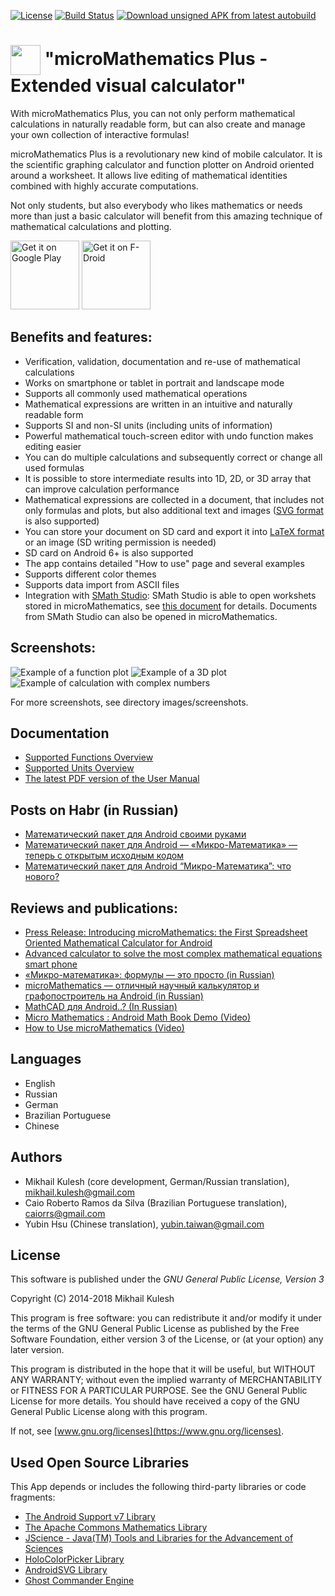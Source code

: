 [![License](https://img.shields.io/badge/license-GNU_GPLv3-orange.svg)](https://github.com/mkulesh/microMathematics/blob/master/LICENSE) [![Build Status](https://travis-ci.org/mkulesh/microMathematics.svg?branch=master)](https://travis-ci.org/mkulesh/microMathematics) [![Download unsigned APK from latest autobuild](https://img.shields.io/badge/APK-autobuild-blue.svg)](https://github.com/mkulesh/microMathematics/raw/autobuild/autobuild/microMathematics-v2.17.3.apk)

# <img src="https://github.com/mkulesh/microMathematics/blob/master/images/icon.png" align="center" height="48" width="48"> "microMathematics Plus - Extended visual calculator"

With microMathematics Plus, you can not only perform mathematical calculations in naturally readable form, but can also create and manage your own collection of interactive formulas!

microMathematics Plus is a revolutionary new kind of mobile calculator. It is the scientific graphing calculator and function plotter on Android oriented around a worksheet. It allows live editing of mathematical identities combined with highly accurate computations.

Not only students, but also everybody who likes mathematics or needs more than just a basic calculator will benefit from this amazing technique of mathematical calculations and plotting.

[<img src="https://play.google.com/intl/en_us/badges/images/generic/en_badge_web_generic.png"
      alt="Get it on Google Play" height="110">](https://play.google.com/store/apps/details?id=com.mkulesh.micromath.plus)
[<img src="https://gitlab.com/fdroid/artwork/raw/master/badge/get-it-on.png"
      alt="Get it on F-Droid" height="110">](https://f-droid.org/packages/com.mkulesh.micromath.plus)

## Benefits and features:

* Verification, validation, documentation and re-use of mathematical calculations
* Works on smartphone or tablet in portrait and landscape mode
* Supports all commonly used mathematical operations
* Mathematical expressions are written in an intuitive and naturally readable form
* Supports SI and non-SI units (including units of information)
* Powerful mathematical touch-screen editor with undo function makes editing easier
* You can do multiple calculations and subsequently correct or change all used formulas
* It is possible to store intermediate results into 1D, 2D, or 3D array that can improve calculation performance
* Mathematical expressions are collected in a document, that includes not only formulas and plots, but also additional text and images ([SVG format](https://en.wikipedia.org/wiki/Scalable_Vector_Graphics) is also supported)
* You can store your document on SD card and export it into [LaTeX format](https://www.latex-project.org/) or an image (SD writing permission is needed)
* SD card on Android 6+ is also supported
* The app contains detailed "How to use" page and several examples
* Supports different color themes
* Supports data import from ASCII files
* Integration with [SMath Studio](https://en.smath.info): SMath Studio is able to open workshets stored in microMathematics, see [this document](https://github.com/mkulesh/microMathematics/wiki/Integration-with-SMath-Studio) for details. Documents from SMath Studio can also be opened in microMathematics.

## Screenshots:

![Example of a function plot](https://github.com/mkulesh/microMathematics/blob/master/images/screenshots/rayleigh_wave.png)
![Example of a 3D plot](https://github.com/mkulesh/microMathematics/blob/master/images/screenshots/valentine.png)
![Example of calculation with complex numbers](https://github.com/mkulesh/microMathematics/blob/master/images/screenshots/fourie_transform.png)

For more screenshots, see directory images/screenshots.

## Documentation
* [Supported Functions Overview](http://htmlpreview.github.io/?https://github.com/mkulesh/microMathematics/blob/master/doc/html/functions_overview.html)
* [Supported Units Overview](http://htmlpreview.github.io/?https://github.com/mkulesh/microMathematics/blob/master/doc/html/units_overview.html)
* [The latest PDF version of the User Manual](https://docs.google.com/viewer?url=https://github.com/mkulesh/microMathematics/raw/supplement/doc/microMathematics-v2.17.3.pdf)

## Posts on Habr (in Russian)

* [Математический пакет для Android своими руками](https://habr.com/post/250727/)
* [Математический пакет для Android — «Микро-Математика» — теперь с открытым исходным кодом](https://habr.com/post/334670/)
* [Математический пакет для Android “Микро-Математика”: что нового?](https://habr.com/post/350286/)

## Reviews and publications:

* [Press Release: Introducing microMathematics: the First Spreadsheet Oriented Mathematical Calculator for Android](http://www.androidappsreview.com/2014/09/29/micro-mathematics-press-release/)
* [Advanced calculator to solve the most complex mathematical equations smart phone](http://mn1professional.blogspot.de/2015/12/advanced-calculator-to-solve-most.html)
* [«Микро-математика»: формулы — это просто (in Russian)](http://4pda.ru/2015/09/01/241701/)
* [microMathematics — отличный научный калькулятор и графопостроитель на Android (in Russian)](https://lifehacker.ru/2015/10/21/micro-mathematics/)
* [MathCAD для Android..? (In Russian)](http://svchushki.blogspot.de/2017/04/mathcad-android.html)
* [Micro Mathematics : Android Math Book Demo (Video)](https://www.youtube.com/watch?v=eUzF1gXd6rc&feature=player_embedded)
* [How to Use microMathematics (Video)](https://utopian.io/utopian-io/@azwarrangkuti/how-to-use-micromathematics-android-app)

## Languages

* English
* Russian
* German
* Brazilian Portuguese
* Chinese

## Authors

* Mikhail Kulesh (core development, German/Russian translation), mikhail.kulesh@gmail.com
* Caio Roberto Ramos da Silva (Brazilian Portuguese translation), caiorrs@gmail.com
* Yubin Hsu (Chinese translation), yubin.taiwan@gmail.com

## License

This software is published under the *GNU General Public License, Version 3*

Copyright (C) 2014-2018 Mikhail Kulesh

This program is free software: you can redistribute it and/or modify it under the terms of the GNU General Public License as published by the Free Software Foundation, either version 3 of the License, or (at your option) any later version.

This program is distributed in the hope that it will be useful, but WITHOUT ANY WARRANTY; without even the implied warranty of MERCHANTABILITY or FITNESS FOR A PARTICULAR PURPOSE.  See the GNU General Public License for more details. You should have received a copy of the GNU General Public License along with this program.

If not, see [www.gnu.org/licenses](https://www.gnu.org/licenses).

## Used Open Source Libraries

This App depends or includes the following third-party libraries or code fragments:
* [The Android Support v7 Library](https://developer.android.com/topic/libraries/support-library/packages.html)
* [The Apache Commons Mathematics Library](https://commons.apache.org/proper/commons-math)
* [JScience - Java(TM) Tools and Libraries for the Advancement of Sciences](http://jscience.org)
* [HoloColorPicker Library](https://github.com/LarsWerkman/HoloColorPicker)
* [AndroidSVG Library](https://github.com/BigBadaboom/androidsvg)
* [Ghost Commander Engine](https://sourceforge.net/projects/ghostcommander)
